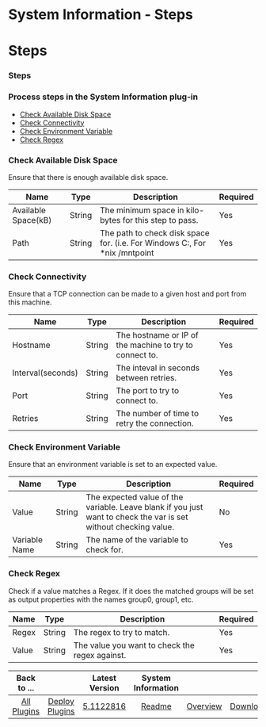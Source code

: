 
System Information - Steps
==========================

# Steps



### Steps




 



### Process steps in the System Information plug-in


* [Check Available Disk Space](#check_available_disk_space)
* [Check Connectivity](#check_connectivity)
* [Check Environment Variable](#check_environment_variable)
* [Check Regex](#check_regex)




### Check Available Disk Space


Ensure that there is enough available disk space.




| Name | Type | Description | Required |
| --- | --- | --- | --- |
| Available Space(kB) | String | The minimum space in kilo-bytes for this step to pass. | Yes |
| Path | String | The path to check disk space for. (i.e. For Windows C:\, For \*nix /mntpoint | Yes |


### Check Connectivity


Ensure that a TCP connection can be made to a given host and port from this machine.




| Name | Type | Description | Required |
| --- | --- | --- | --- |
| Hostname | String | The hostname or IP of the machine to try to connect to. | Yes |
| Interval(seconds) | String | The inteval in seconds between retries. | Yes |
| Port | String | The port to try to connect to. | Yes |
| Retries | String | The number of time to retry the connection. | Yes |


### Check Environment Variable


Ensure that an environment variable is set to an expected value.




| Name | Type | Description | Required |
| --- | --- | --- | --- |
| Value | String | The expected value of the variable. Leave blank if you just want to check the var is set without checking value. | No |
| Variable Name | String | The name of the variable to check for. | Yes |


### Check Regex


Check if a value matches a Regex. If it does the matched groups will be set as output properties with the names group0, group1, etc.





| Name | Type | Description | Required |
| --- | --- | --- | --- |
| Regex | String | The regex to try to match. | Yes |
| Value | String | The value you want to check the regex against. | Yes |





|Back to ...||Latest Version|System Information |||
| :---: | :---: | :---: | :---: | :---: | :---: |
|[All Plugins](../../index.md)|[Deploy Plugins](../README.md)|[5.1122816](https://raw.githubusercontent.com/UrbanCode/IBM-UCD-PLUGINS/main/files/SystemInformation/SystemInformation-5.1122816.zip)|[Readme](README.md)|[Overview](overview.md)|[Downloads](downloads.md)|
